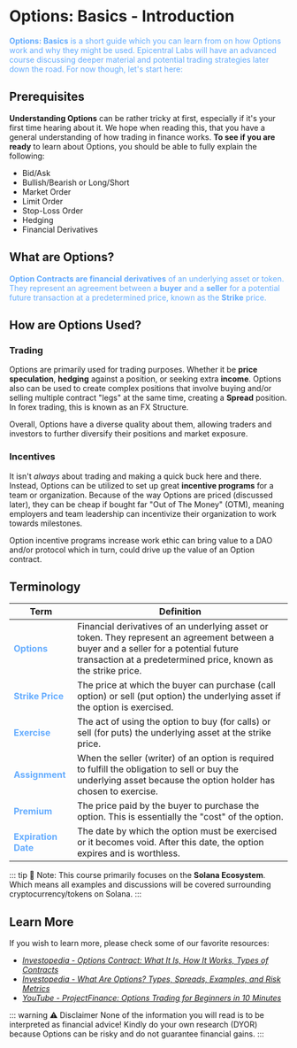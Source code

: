 # Options: Basics - Introduction

<span style="color: #64acff">**Options: Basics** is a short guide which you can learn from on how Options work and why they might be used. Epicentral Labs will have an advanced course discussing deeper material and potential trading strategies later down the road. For now though, let's start here:</span>

## Prerequisites

**Understanding Options** can be rather tricky at first, especially if it's your first time hearing about it. We hope when reading this, that you have a general understanding of how trading in finance works. **To see if you are ready** to learn about Options, you should be able to fully explain the following:

- Bid/Ask
- Bullish/Bearish or Long/Short
- Market Order
- Limit Order
- Stop-Loss Order
- Hedging
- Financial Derivatives

## What are Options?

<span style="color: #64acff">**Option Contracts are financial derivatives** of an underlying asset or token. They represent an agreement between a **buyer** and a **seller** for a potential future transaction at a predetermined price, known as the **Strike** price.</span>

## How are Options Used?

### Trading

Options are primarily used for trading purposes. Whether it be **price speculation**, **hedging** against a position, or seeking extra **income**. Options also can be used to create complex positions that involve buying and/or selling multiple contract "legs" at the same time, creating a **Spread** position. In forex trading, this is known as an FX Structure.

Overall, Options have a diverse quality about them, allowing traders and investors to further diversify their positions and market exposure.

### Incentives

It isn't *always* about trading and making a quick buck here and there. Instead, Options can be utilized to set up great **incentive programs** for a team or organization. Because of the way Options are priced (discussed later), they can be cheap if bought far "Out of The Money" (OTM), meaning employers and team leadership can incentivize their organization to work towards milestones. 

Option incentive programs increase work ethic can bring value to a DAO and/or protocol which in turn, could drive up the value of an Option contract. 

## Terminology

| Term | Definition |
|------|------------|
| <span style="color: #64acff">**Options**</span> | Financial derivatives of an underlying asset or token. They represent an agreement between a buyer and a seller for a potential future transaction at a predetermined price, known as the strike price. |
| <span style="color: #64acff">**Strike Price**</span> | The price at which the buyer can purchase (call option) or sell (put option) the underlying asset if the option is exercised. |
| <span style="color: #64acff">**Exercise**</span> | The act of using the option to buy (for calls) or sell (for puts) the underlying asset at the strike price. |
| <span style="color: #64acff">**Assignment**</span> | When the seller (writer) of an option is required to fulfill the obligation to sell or buy the underlying asset because the option holder has chosen to exercise. |
| <span style="color: #64acff">**Premium**</span> | The price paid by the buyer to purchase the option. This is essentially the "cost" of the option. |
| <span style="color: #64acff">**Expiration Date**</span> | The date by which the option must be exercised or it becomes void. After this date, the option expires and is worthless. |

::: tip 📝 Note: 
This course primarily focuses on the **Solana Ecosystem**. Which means all examples and discussions will be covered surrounding cryptocurrency/tokens on Solana.
:::

## Learn More

If you wish to learn more, please check some of our favorite resources:

- [*Investopedia - Options Contract: What It Is, How It Works, Types of Contracts*](https://www.investopedia.com/terms/o/optionscontract.asp)
- [*Investopedia - What Are Options? Types, Spreads, Examples, and Risk Metrics*](https://www.investopedia.com/terms/o/option.asp)
- [*YouTube - ProjectFinance: Options Trading for Beginners in 10 Minutes*](https://youtu.be/O8EN51F6jUo)

::: warning ⚠️ Disclaimer
None of the information you will read is to be interpreted as financial advice! Kindly do your own research (DYOR) because Options can be risky and do not guarantee financial gains.
:::
